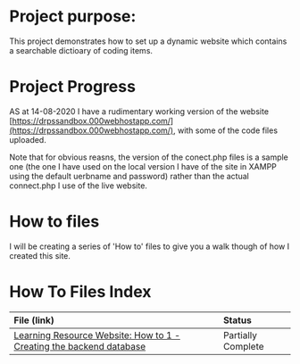 # Project purpose:

This project demonstrates how to set up a dynamic website which contains a searchable dictioary of coding items.

# Project Progress

AS at 14-08-2020 I have a rudimentary working version of the website [https://drpssandbox.000webhostapp.com/](https://drpssandbox.000webhostapp.com/), with some of the code files uploaded.

Note that for obvious reasns, the version of the conect.php files is a sample one (the one I have used on the local version I have of the site in XAMPP using the default uerbname and password) rather than the actual connect.php I use of the live website.

# How to files

I will be creating a series of 'How to' files to give you a walk though of how I created this site.

# How To Files Index

| File (link) | Status |
|:------|:---------|
| [Learning Resource Website: How to 1 - Creating the backend database](https://github.com/NeilParkerBSDC/L3Y1PSummerProject-Glossary/blob/master/code_dictionary_how_to_1.md) | Partially Complete |

